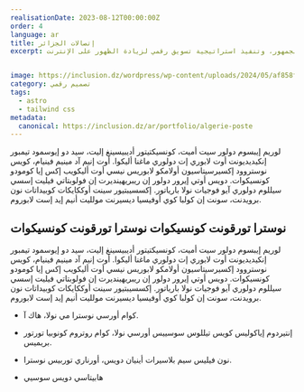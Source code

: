 ```yaml
---
realisationDate: 2023-08-12T00:00:00Z
order: 4
language: ar
title: إتصالات الجزائر
excerpt: كلفنا بريد الجزائر بمشروع شامل لتعزيز التواصل البصري والحضور الرقمي. شمل المشروع تصميم ملصقات توصل الرسائل الرئيسية بشكل فعال، إدارة حسابات الشركة على وسائل التواصل الاجتماعي للتفاعل مع الجمهور، وتنفيذ استراتيجية تسويق رقمي لزيادة الظهور على الإنترنت.


image: https://inclusion.dz/wordpress/wp-content/uploads/2024/05/af858f3353b90b7d1da3f592f32f7759.png
category: تصميم رقمي
tags:
  - astro
  - tailwind css
metadata:
  canonical: https://inclusion.dz/ar/portfolio/algerie-poste
---
```


لوريم إيبسوم دولور سيت أميت، كونسيكتيتور أديبيسينغ إليت، سيد دو إيوسمود تيمبور إنكيديديونت أوت لابوري إت دولوري ماغنا أليكوا. أوت إنيم آد مينيم فينيام، كويس نوستروود إكسيرسيتاسيون أولامكو لابوريس نيسي أوت أليكويب إكس إيا كومودو كونسيكوات. دويس أوتي إيرور دولور إن ريبريهينديرت إن فولوبتاتي فيليت إسسي سيللوم دولوري آيو فوجيات نولا بارياتور. إكسسيبتيور سينت أوككايكات كوبيداتات نون برويدنت، سونت إن كولبا كوي أوفيسيا ديسيرنت مولليت أنيم إيد إست لابوروم.

## نوسترا تورقونت كونسيكوات نوسترا تورقونت كونسيكوات

لوريم إيبسوم دولور سيت أميت، كونسيكتيتور أديبيسينغ إليت، سيد دو إيوسمود تيمبور إنكيديديونت أوت لابوري إت دولوري ماغنا أليكوا. أوت إنيم آد مينيم فينيام، كويس نوستروود إكسيرسيتاسيون أولامكو لابوريس نيسي أوت أليكويب إكس إيا كومودو كونسيكوات. دويس أوتي إيرور دولور إن ريبريهينديرت إن فولوبتاتي فيليت إسسي سيللوم دولوري آيو فوجيات نولا بارياتور. إكسسيبتيور سينت أوككايكات كوبيداتات نون برويدنت، سونت إن كولبا كوي أوفيسيا ديسيرنت مولليت أنيم إيد إست لابوروم.

- كوام أورسي نوسترا مي نولا، هاك آ.

- إنتيردوم إياكوليس كويس تيللوس سوسييس أورسي نولا، كوام روتروم كونوبيا تورتور بريميس.

- نون فيليس سيم بلاسيرات أينيان دويس، أورناري توربيس نوسترا.

- هابيتاسي دويس سوسيي
